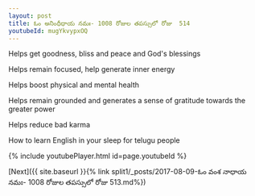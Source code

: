 ```yaml
---
layout: post
title: ఓం అనింధీధాయ నమః- 1008 రోజుల తపస్సులో రోజు  514
youtubeId: mugYkvypxOQ
---
```

 
 
Helps get goodness, bliss and peace and God's blessings
 
Helps remain focused, help generate inner energy 
 
Helps boost physical and mental health 
 
Helps remain grounded and generates a sense of gratitude towards the greater power 
 
Helps reduce bad karma
 
How to learn English in your sleep for telugu people
 
 
 
 


{% include youtubePlayer.html id=page.youtubeId %}
 
[Next]({{ site.baseurl }}{% link split1/_posts/2017-08-09-ఓం వంశ నాధాయ నమః- 1008 రోజుల తపస్సులో రోజు  513.md%})
 
